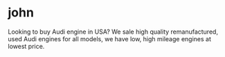 # john
Looking to buy Audi engine in USA? We sale high quality remanufactured, used Audi engines for all models, we have low, high mileage engines at lowest price.
